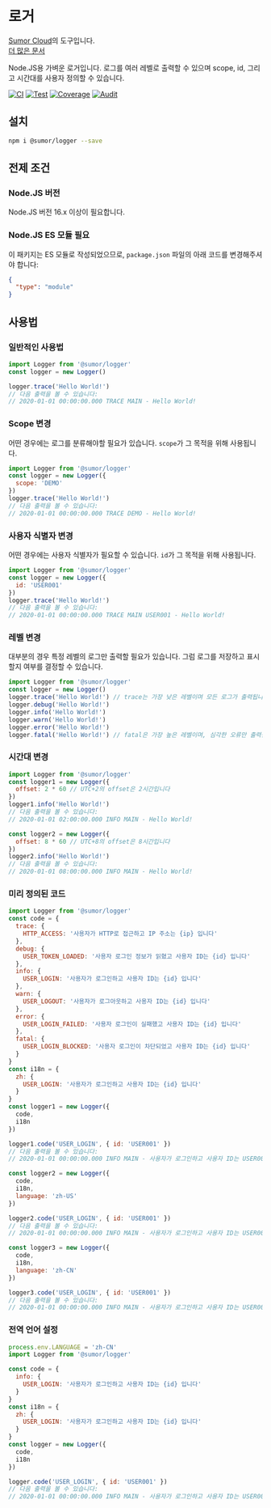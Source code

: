 # 로거

[Sumor Cloud](https://sumor.cloud)의 도구입니다.  
[더 많은 문서](https://sumor.cloud/logger)

Node.JS용 가벼운 로거입니다.
로그를 여러 레벨로 출력할 수 있으며 scope, id, 그리고 시간대를 사용자 정의할 수 있습니다.

[![CI](https://github.com/sumor-cloud/logger/actions/workflows/ci.yml/badge.svg)](https://github.com/sumor-cloud/logger/actions/workflows/ci.yml)
[![Test](https://github.com/sumor-cloud/logger/actions/workflows/ut.yml/badge.svg)](https://github.com/sumor-cloud/logger/actions/workflows/ut.yml)
[![Coverage](https://github.com/sumor-cloud/logger/actions/workflows/coverage.yml/badge.svg)](https://github.com/sumor-cloud/logger/actions/workflows/coverage.yml)
[![Audit](https://github.com/sumor-cloud/logger/actions/workflows/audit.yml/badge.svg)](https://github.com/sumor-cloud/logger/actions/workflows/audit.yml)

## 설치

```bash
npm i @sumor/logger --save
```

## 전제 조건

### Node.JS 버전

Node.JS 버전 16.x 이상이 필요합니다.

### Node.JS ES 모듈 필요

이 패키지는 ES 모듈로 작성되었으므로, `package.json` 파일의 아래 코드를 변경해주셔야 합니다:

```json
{
  "type": "module"
}
```

## 사용법

### 일반적인 사용법

```js
import Logger from '@sumor/logger'
const logger = new Logger()

logger.trace('Hello World!')
// 다음 출력을 볼 수 있습니다:
// 2020-01-01 00:00:00.000 TRACE MAIN - Hello World!
```

### Scope 변경

어떤 경우에는 로그를 분류해야할 필요가 있습니다. `scope`가 그 목적을 위해 사용됩니다.

```js
import Logger from '@sumor/logger'
const logger = new Logger({
  scope: 'DEMO'
})
logger.trace('Hello World!')
// 다음 출력을 볼 수 있습니다:
// 2020-01-01 00:00:00.000 TRACE DEMO - Hello World!
```

### 사용자 식별자 변경

어떤 경우에는 사용자 식별자가 필요할 수 있습니다. `id`가 그 목적을 위해 사용됩니다.

```js
import Logger from '@sumor/logger'
const logger = new Logger({
  id: 'USER001'
})
logger.trace('Hello World!')
// 다음 출력을 볼 수 있습니다:
// 2020-01-01 00:00:00.000 TRACE MAIN USER001 - Hello World!
```

### 레벨 변경

대부분의 경우 특정 레벨의 로그만 출력할 필요가 있습니다. 그럼 로그를 저장하고 표시할지 여부를 결정할 수 있습니다.

```js
import Logger from '@sumor/logger'
const logger = new Logger()
logger.trace('Hello World!') // trace는 가장 낮은 레벨이며 모든 로그가 출력됩니다
logger.debug('Hello World!')
logger.info('Hello World!')
logger.warn('Hello World!')
logger.error('Hello World!')
logger.fatal('Hello World!') // fatal은 가장 높은 레벨이며, 심각한 오류만 출력됩니다
```

### 시간대 변경

```js
import Logger from '@sumor/logger'
const logger1 = new Logger({
  offset: 2 * 60 // UTC+2의 offset은 2시간입니다
})
logger1.info('Hello World!')
// 다음 출력을 볼 수 있습니다:
// 2020-01-01 02:00:00.000 INFO MAIN - Hello World!

const logger2 = new Logger({
  offset: 8 * 60 // UTC+8의 offset은 8시간입니다
})
logger2.info('Hello World!')
// 다음 출력을 볼 수 있습니다:
// 2020-01-01 08:00:00.000 INFO MAIN - Hello World!
```

### 미리 정의된 코드

```js
import Logger from '@sumor/logger'
const code = {
  trace: {
    HTTP_ACCESS: '사용자가 HTTP로 접근하고 IP 주소는 {ip} 입니다'
  },
  debug: {
    USER_TOKEN_LOADED: '사용자 로그인 정보가 읽혔고 사용자 ID는 {id} 입니다'
  },
  info: {
    USER_LOGIN: '사용자가 로그인하고 사용자 ID는 {id} 입니다'
  },
  warn: {
    USER_LOGOUT: '사용자가 로그아웃하고 사용자 ID는 {id} 입니다'
  },
  error: {
    USER_LOGIN_FAILED: '사용자 로그인이 실패했고 사용자 ID는 {id} 입니다'
  },
  fatal: {
    USER_LOGIN_BLOCKED: '사용자 로그인이 차단되었고 사용자 ID는 {id} 입니다'
  }
}
const i18n = {
  zh: {
    USER_LOGIN: '사용자가 로그인하고 사용자 ID는 {id} 입니다'
  }
}
const logger1 = new Logger({
  code,
  i18n
})

logger1.code('USER_LOGIN', { id: 'USER001' })
// 다음 출력을 볼 수 있습니다:
// 2020-01-01 00:00:00.000 INFO MAIN - 사용자가 로그인하고 사용자 ID는 USER001 입니다

const logger2 = new Logger({
  code,
  i18n,
  language: 'zh-US'
})

logger2.code('USER_LOGIN', { id: 'USER001' })
// 다음 출력을 볼 수 있습니다:
// 2020-01-01 00:00:00.000 INFO MAIN - 사용자가 로그인하고 사용자 ID는 USER001 입니다

const logger3 = new Logger({
  code,
  i18n,
  language: 'zh-CN'
})

logger3.code('USER_LOGIN', { id: 'USER001' })
// 다음 출력을 볼 수 있습니다:
// 2020-01-01 00:00:00.000 INFO MAIN - 사용자가 로그인하고 사용자 ID는 USER001 입니다
```

### 전역 언어 설정

```js
process.env.LANGUAGE = 'zh-CN'
import Logger from '@sumor/logger'

const code = {
  info: {
    USER_LOGIN: '사용자가 로그인하고 사용자 ID는 {id} 입니다'
  }
}
const i18n = {
  zh: {
    USER_LOGIN: '사용자가 로그인하고 사용자 ID는 {id} 입니다'
  }
}
const logger = new Logger({
  code,
  i18n
})

logger.code('USER_LOGIN', { id: 'USER001' })
// 다음 출력을 볼 수 있습니다:
// 2020-01-01 00:00:00.000 INFO MAIN - 사용자가 로그인하고 사용자 ID는 USER001 입니다
```
